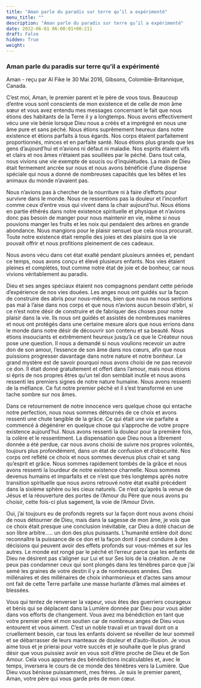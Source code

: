 ```yaml
---
title: "Aman parle du paradis sur terre qu’il a expérimenté"
menu_title: ""
description: "Aman parle du paradis sur terre qu’il a expérimenté"
date: 2022-06-01 06:00:01+00:211
draft: False
hidden: True
weight:
---
```

### Aman parle du paradis sur terre qu’il a expérimenté

Aman - reçu par Al Fike le 30 Mai 2016, Gibsons, Colombie-Britannique, Canada.

C’est moi, Aman, le premier parent et le père de vous tous. Beaucoup d’entre vous sont conscients de mon existence et de celle de mon âme sœur et vous avez entendu mes messages concernant le fait que nous étions des habitants de la Terre il y a longtemps. Nous avons effectivement vécu une vie bénie lorsque Dieu nous a créés et a imprégné en nous une âme pure et sans péché. Nous étions suprêmement heureux dans notre existence et étions parfaits à tous égards. Nos corps étaient parfaitement proportionnés, minces et en parfaite santé. Nous étions plus grands que les gens d’aujourd’hui et n’avions ni défaut ni maladie. Nos esprits étaient vifs et clairs et nos âmes n’étaient pas souillées par le péché. Dans tout cela, nous vivions une vie exempte de soucis ou d’inquiétudes. La main de Dieu était fermement ancrée sur nous et nous avons bénéficié d’une dispense spéciale qui nous a donné de nombreuses capacités que les bêtes et les animaux du monde n’avaient pas.

Nous n’avions pas à chercher de la nourriture ni à faire d’efforts pour survivre dans le monde. Nous ne ressentions pas la douleur et l’inconfort comme ceux d’entre vous qui vivent dans la chair aujourd’hui. Nous étions en partie éthérés dans notre existence spirituelle et physique et n’avions donc pas besoin de manger pour nous maintenir en vie, même si nous pouvions manger les fruits et les noix qui pendaient des arbres en grande abondance. Nous mangions pour le plaisir sensuel que cela nous procurait. Toute notre existence était remplie des joies et des plaisirs que la vie pouvait offrir et nous profitions pleinement de ces cadeaux.

Nous avons vécu dans cet état exalté pendant plusieurs années et, pendant ce temps, nous avons conçu et élevé plusieurs enfants. Nos vies étaient pleines et complètes, tout comme notre état de joie et de bonheur, car nous vivions véritablement au paradis.

Dieu et ses anges spéciaux étaient nos compagnons pendant cette période d’expérience de nos vies douées. Les anges nous ont guidés sur la façon de construire des abris pour nous-mêmes, bien que nous ne nous sentions pas mal à l’aise dans nos corps et que nous n’avions aucun besoin d’abri, si ce n’est notre désir de construire et de fabriquer des choses pour notre plaisir dans la vie. Ils nous ont guidés et assistés de nombreuses manières et nous ont protégés dans une certaine mesure alors que nous errions dans le monde dans notre désir de découvrir son contenu et sa beauté. Nous étions insouciants et extrêmement heureux jusqu’à ce que le Créateur nous pose une question. Il nous a demandé si nous voulions recevoir un autre don de son amour, l’essence de son âme dans nos cœurs, afin que nous puissions progresser davantage dans notre nature et notre bonheur. Le grand mystère est de savoir pourquoi nous avons choisi de ne pas recevoir ce don. Il était donné gratuitement et offert dans l’amour, mais nous étions si épris de nos propres êtres qu’un tel don semblait inutile et nous avons ressenti les premiers signes de notre nature humaine. Nous avons ressenti de la méfiance. Ce fut notre premier péché et il s’est transformé en une tache sombre sur nos âmes.

Dans ce retournement de notre innocence vers quelque chose qui entache notre perfection, nous nous sommes détournés de ce choix et avons ressenti une chute tangible de la grâce. Ce qui était une vie parfaite a commencé à dégénérer en quelque chose qui s’approche de votre propre existence aujourd’hui. Nous avons ressenti la douleur pour la première fois, la colère et le ressentiment. La dispensation que Dieu nous a librement donnée a été perdue, car nous avons choisi de suivre nos propres volontés, toujours plus profondément, dans un état de confusion et d’obscurité. Nos corps ont reflété ce choix et nous sommes devenus plus chair et sang qu’esprit et grâce. Nous sommes rapidement tombés de la grâce et nous avons ressenti la lourdeur de notre existence charnelle. Nous sommes devenus humains et imparfaits et ce n’est que très longtemps après notre transition spirituelle que nous avons retrouvé notre état exalté précédent dans la sixième sphère ou les cieux naturels. Ce n’est qu’après la venue de Jésus et la réouverture des portes de l’Amour du Père que nous avons pu choisir, cette fois-ci plus sagement, la voie de l’Amour Divin.

Oui, j’ai toujours eu de profonds regrets sur la façon dont nous avons choisi de nous détourner de Dieu, mais dans la sagesse de mon âme, je vois que ce choix était presque une conclusion inévitable, car Dieu a doté chacun de son libre arbitre….. un don des plus puissants. L’humanité entière doit donc reconnaître la puissance de ce don et la façon dont il peut conduire à des décisions qui peuvent avoir des effets profonds sur vous-mêmes et sur les autres. Le monde est rongé par le péché et l’erreur parce que les enfants de Dieu ne désirent pas s’aligner sur Lui et sur Ses lois de la création. Je ne peux pas condamner ceux qui sont plongés dans les ténèbres parce que j’ai semé les graines de votre destin il y a de nombreuses années. Des millénaires et des millénaires de choix inharmonieux et d’actes sans amour ont fait de cette Terre parfaite une masse hurlante d’âmes mal aimées et blessées.

Vous qui tentez de renverser la vapeur, vous êtes des guerriers courageux et bénis qui se déplacent dans la Lumière donnée par Dieu pour vous aider dans vos efforts de changement. Vous avez ma bénédiction en tant que votre premier père et mon soutien car de nombreux anges de Dieu vous entourent et vous aiment. C’est un noble travail et un travail dont on a cruellement besoin, car tous les enfants doivent se réveiller de leur sommeil et se débarrasser de leurs manteaux de douleur et d’auto-illusion. Je vous aime tous et je prierai pour votre succès et je souhaite que le plus grand désir que vous puissiez avoir en vous soit d’être proche de Dieu et de Son Amour. Cela vous apportera des bénédictions incalculables et, avec le temps, inversera le cours de ce monde des ténèbres vers la Lumière. Que Dieu vous bénisse puissamment, mes frères. Je suis le premier parent, Aman, votre père qui vous garde près de mon cœur.
